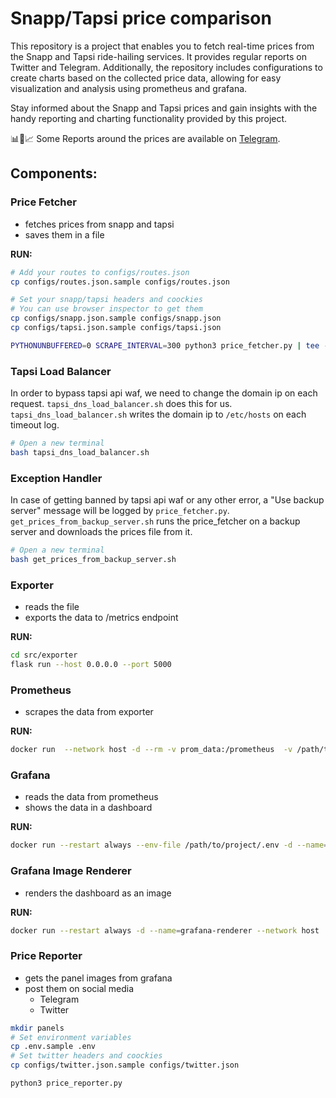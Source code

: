 # Snapp/Tapsi price comparison
This repository is a project that enables you to fetch real-time prices from the Snapp and Tapsi ride-hailing services. It provides regular reports on Twitter and Telegram. Additionally, the repository includes configurations to create charts based on the collected price data, allowing for easy visualization and analysis using prometheus and grafana.

Stay informed about the Snapp and Tapsi prices and gain insights with the handy reporting and charting functionality provided by this project.

📊🚖📈 Some Reports around the prices are available on [Telegram](https://t.me/snaptapsicomparison).
## Components:

### Price Fetcher
- fetches prices from snapp and tapsi
- saves them in a file

**RUN:**
```bash
# Add your routes to configs/routes.json
cp configs/routes.json.sample configs/routes.json

# Set your snapp/tapsi headers and coockies
# You can use browser inspector to get them
cp configs/snapp.json.sample configs/snapp.json
cp configs/tapsi.json.sample configs/tapsi.json

PYTHONUNBUFFERED=0 SCRAPE_INTERVAL=300 python3 price_fetcher.py | tee -a price_fetcher.logs
```

### Tapsi Load Balancer
In order to bypass tapsi api waf, we need to change the domain ip on each request. `tapsi_dns_load_balancer.sh` does this for us. `tapsi_dns_load_balancer.sh` writes the domain ip to `/etc/hosts` on each timeout log.

```bash
# Open a new terminal
bash tapsi_dns_load_balancer.sh
```

### Exception Handler
In case of getting banned by tapsi api waf or any other error, a "Use backup server" message will be logged by `price_fetcher.py`.  
`get_prices_from_backup_server.sh` runs the price_fetcher on a backup server and downloads the prices file from it.

```bash
# Open a new terminal
bash get_prices_from_backup_server.sh
```

### Exporter
- reads the file
- exports the data to /metrics endpoint

**RUN:**
```bash
cd src/exporter
flask run --host 0.0.0.0 --port 5000
```

### Prometheus
- scrapes the data from exporter

**RUN:**
```bash
docker run  --network host -d --rm -v prom_data:/prometheus  -v /path/to/project/configs/prometheus.yml:/etc/prometheus/prometheus.yml --name prometheus prom/prometheus
```

### Grafana
- reads the data from prometheus
- shows the data in a dashboard

**RUN:**
```bash
docker run --restart always --env-file /path/to/project/.env -d --name=grafana --network host -v grafana:/var/lib/grafana grafana/grafana
```

### Grafana Image Renderer
- renders the dashboard as an image

**RUN:**
```bash
docker run --restart always -d --name=grafana-renderer --network host  grafana/grafana-image-renderer:latest
```

### Price Reporter
- gets the panel images from grafana
- post them on social media
    * Telegram
    * Twitter

```bash
mkdir panels
# Set environment variables
cp .env.sample .env
# Set twitter headers and coockies
cp configs/twitter.json.sample configs/twitter.json

python3 price_reporter.py
```
